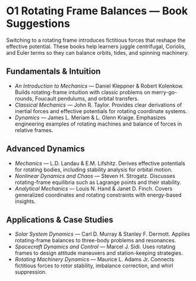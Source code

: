 # O1 Rotating Frame Balances — Book Suggestions

Switching to a rotating frame introduces fictitious forces that reshape the effective potential. These books help learners juggle centrifugal, Coriolis, and Euler terms so they can balance orbits, tides, and spinning machinery.

## Fundamentals & Intuition
- *An Introduction to Mechanics* — Daniel Kleppner & Robert Kolenkow. Builds rotating-frame intuition with classic problems on merry-go-rounds, Foucault pendulums, and orbital transfers.
- *Classical Mechanics* — John R. Taylor. Provides clear derivations of inertial forces and effective potentials for rotating coordinate systems.
- *Dynamics* — James L. Meriam & L. Glenn Kraige. Emphasizes engineering examples of rotating machines and balance of forces in relative frames.

## Advanced Dynamics
- *Mechanics* — L.D. Landau & E.M. Lifshitz. Derives effective potentials for rotating bodies, including stability analysis for orbital motion.
- *Nonlinear Dynamics and Chaos* — Steven H. Strogatz. Discusses rotating-frame equilibria such as Lagrange points and their stability.
- *Analytical Mechanics* — Louis N. Hand & Janet D. Finch. Covers generalized coordinates and rotating constraints with energy-based insights.

## Applications & Case Studies
- *Solar System Dynamics* — Carl D. Murray & Stanley F. Dermott. Applies rotating-frame balances to three-body problems and resonances.
- *Spacecraft Dynamics and Control* — Marcel J. Sidi. Uses rotating frames to design attitude maneuvers and station-keeping strategies.
- *Rotating Machinery Dynamics* — Maurice L. Adams Jr. Connects fictitious forces to rotor stability, imbalance correction, and whirl suppression.
